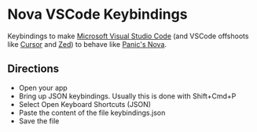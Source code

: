 # Nova VSCode Keybindings

Keybindings to make [Microsoft Visual Studio Code](https://nova.app) (and VSCode offshoots like [Cursor](https://www.cursor.com/en) and [Zed](https://zed.dev)) to behave like [Panic's Nova](https://nova.app). 

## Directions
* Open your app 
* Bring up JSON keybindings. Usually this is done with Shift+Cmd+P 
* Select Open Keyboard Shortcuts (JSON)
* Paste the content of the file keybindings.json
* Save the file  
